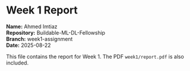 # Week 1 Report
**Name:** Ahmed Imtiaz  
**Repository:** Buildable-ML-DL-Fellowship  
**Branch:** week1-assignment  
**Date:** 2025-08-22

This file contains the report for Week 1. The PDF `week1/report.pdf` is also included.
